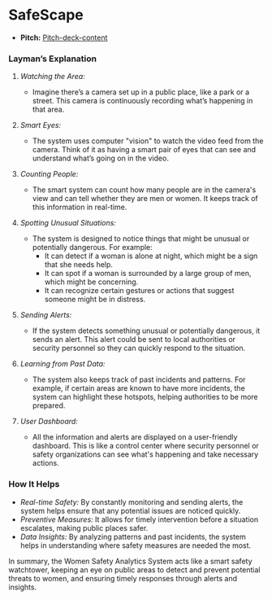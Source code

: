 # SafeScape

- **Pitch:** [Pitch-deck-content](https://docs.google.com/document/d/180blNcXaGP0Y6TliKAHLvY6mMpQaxQdncrtV5yz82J4/edit?usp=sharing)

### Layman’s Explanation

1. _Watching the Area:_

   - Imagine there’s a camera set up in a public place, like a park or a street. This camera is continuously recording what’s happening in that area.

2. _Smart Eyes:_

   - The system uses computer "vision" to watch the video feed from the camera. Think of it as having a smart pair of eyes that can see and understand what’s going on in the video.

3. _Counting People:_

   - The smart system can count how many people are in the camera's view and can tell whether they are men or women. It keeps track of this information in real-time.

4. _Spotting Unusual Situations:_

   - The system is designed to notice things that might be unusual or potentially dangerous. For example:
     - It can detect if a woman is alone at night, which might be a sign that she needs help.
     - It can spot if a woman is surrounded by a large group of men, which might be concerning.
     - It can recognize certain gestures or actions that suggest someone might be in distress.

5. _Sending Alerts:_

   - If the system detects something unusual or potentially dangerous, it sends an alert. This alert could be sent to local authorities or security personnel so they can quickly respond to the situation.

6. _Learning from Past Data:_

   - The system also keeps track of past incidents and patterns. For example, if certain areas are known to have more incidents, the system can highlight these hotspots, helping authorities to be more prepared.

7. _User Dashboard:_
   - All the information and alerts are displayed on a user-friendly dashboard. This is like a control center where security personnel or safety organizations can see what's happening and take necessary actions.

### How It Helps

- _Real-time Safety:_ By constantly monitoring and sending alerts, the system helps ensure that any potential issues are noticed quickly.
- _Preventive Measures:_ It allows for timely intervention before a situation escalates, making public places safer.
- _Data Insights:_ By analyzing patterns and past incidents, the system helps in understanding where safety measures are needed the most.

In summary, the Women Safety Analytics System acts like a smart safety watchtower, keeping an eye on public areas to detect and prevent potential threats to women, and ensuring timely responses through alerts and insights.
